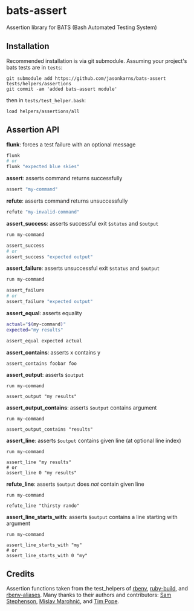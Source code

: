 # bats-assert
Assertion library for BATS (Bash Automated Testing System)

## Installation

Recommended installation is via git submodule. Assuming your project's bats
tests are in `tests`:

```
git submodule add https://github.com/jasonkarns/bats-assert tests/helpers/assertions
git commit -am 'added bats-assert module'
```

then in `tests/test_helper.bash`:

```
load helpers/assertions/all
```

## Assertion API

**flunk**: forces a test failure with an optional message

``` bash
flunk
# or
flunk "expected blue skies"
```

**assert**: asserts command returns successfully

``` bash
assert "my-command"
```

**refute**: asserts command returns unsuccessfully

``` bash
refute "my-invalid-command"
```

**assert_success**: asserts successful exit `$status` and `$output`

``` bash
run my-command

assert_success
# or
assert_success "expected output"
```

**assert_failure**: asserts unsuccessful exit `$status` and `$output`

``` bash
run my-command

assert_failure
# or
assert_failure "expected output"
```

**assert_equal**: asserts equality

``` bash
actual="$(my-command)"
expected="my results"

assert_equal expected actual
```

**assert_contains**: asserts x contains y

```
assert_contains foobar foo
```

**assert_output**: asserts `$output`

```
run my-command

assert_output "my results"
```

**assert_output_contains**: asserts `$output` contains argument

```
run my-command

assert_output_contains "results"
```

**assert_line**: asserts `$output` contains given line (at optional line index)

```
run my-command

assert_line "my results"
# or
assert_line 0 "my results"
```

**refute_line**: asserts `$output` does *not* contain given line

```
run my-command

refute_line "thirsty rando"
```

**assert_line_starts_with**: asserts `$output` contains a line starting with argument

```
run my-command

assert_line_starts_with "my"
# or
assert_line_starts_with 0 "my"
```

## Credits

Assertion functions taken from the test_helpers of [rbenv][], [ruby-build][],
and [rbenv-aliases][]. Many thanks to their authors and contributors: [Sam
Stephenson](https://github.com/sstephenson), [Mislav
Marohnić](https://github.com/mislav), and [Tim Pope](https://github.com/tpope).

[rbenv]:https://github.com/sstephenson/rbenv
[ruby-build]:https://github.com/sstephenson/ruby-build
[rbenv-aliases]:https://github.com/tpope/rbenv-aliases
